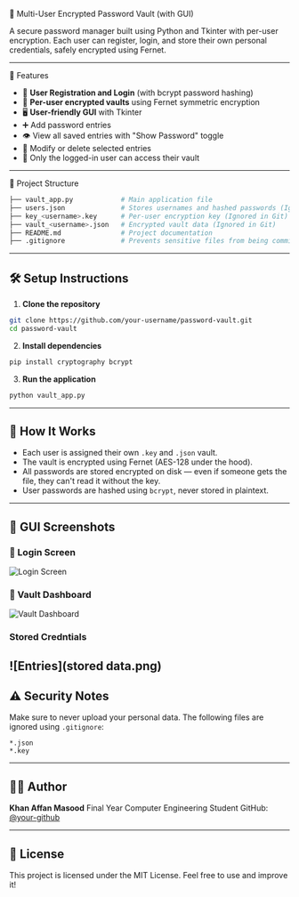  🔐 Multi-User Encrypted Password Vault (with GUI)

A secure password manager built using Python and Tkinter with per-user encryption. Each user can register, login, and store their own personal credentials, safely encrypted using Fernet.

---

 🚀 Features

* 🔑 **User Registration and Login** (with bcrypt password hashing)
* 🔐 **Per-user encrypted vaults** using Fernet symmetric encryption
* 🖥️ **User-friendly GUI** with Tkinter
* ➕ Add password entries
* 👁️ View all saved entries with "Show Password" toggle
* 📝 Modify or delete selected entries
* 👤 Only the logged-in user can access their vault

---

 📁 Project Structure

```bash
├── vault_app.py            # Main application file
├── users.json              # Stores usernames and hashed passwords (Ignored in Git)
├── key_<username>.key      # Per-user encryption key (Ignored in Git)
├── vault_<username>.json   # Encrypted vault data (Ignored in Git)
├── README.md               # Project documentation
├── .gitignore              # Prevents sensitive files from being committed
```

---

## 🛠️ Setup Instructions

1. **Clone the repository**

```bash
git clone https://github.com/your-username/password-vault.git
cd password-vault
```

2. **Install dependencies**

```bash
pip install cryptography bcrypt
```

3. **Run the application**

```bash
python vault_app.py
```

---

## 🧠 How It Works

* Each user is assigned their own `.key` and `.json` vault.
* The vault is encrypted using Fernet (AES-128 under the hood).
* All passwords are stored encrypted on disk — even if someone gets the file, they can't read it without the key.
* User passwords are hashed using `bcrypt`, never stored in plaintext.

---

## 📸 GUI Screenshots

### 🔐 Login Screen
![Login Screen](images/login.png)

### 🧾 Vault Dashboard
![Vault Dashboard](images/dashboard.png)
### Stored Credntials
![Entries](stored data.png)
---

## ⚠️ Security Notes

Make sure to never upload your personal data. The following files are ignored using `.gitignore`:

```
*.json
*.key
```

---

## 🙋‍♂️ Author

**Khan Affan Masood**
Final Year Computer Engineering Student
GitHub: [@your-github](https://github.com/your-github)

---

## 📃 License

This project is licensed under the MIT License. Feel free to use and improve it!
